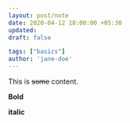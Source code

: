 ```yaml
---
layout: post/note
date: 2020-04-12 18:00:00 +05:30
updated:
draft: false

tags: ["basics"]
author: 'jane-doe'
---
```


This is ~~some~~ content.

**Bold**

**italic**
